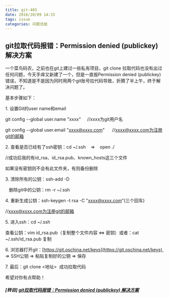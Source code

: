 ```yaml
---
title: git-403
date: 2016/10/09 14:33 
tags: issue
categories: 问题总结
---
```


## git拉取代码报错：Permission denied (publickey) 解决方案

一个菜鸟码农，之前也在git上建过一些私有项目，git clone 拉取代码也没有出过任何问题，今天手痒又新建了一个，但是一直报Permission denied (publickey)错误，不知道是不是因为同时用两个git账号拉代码导致，折腾了半上午，终于解决问题了。
 <!-- more -->
基本步骤如下：

1\. 设置Git的user name和email

git config --global user.name "xxxx"     //xxxx为git用户名

git config --global user.email "xxxx@xxxx.com"      //xxxx@xxxx.com为注册git的邮箱

2\. 查看是否已经有了ssh密钥：cd ~/.ssh    =>    open ./       

//成功后我的有id\_rsa、id\_rsa.pub、known_hosts这三个文件

如果没有密钥则不会有此文件夹，有则备份删除

3\. 清除所有的公钥：ssh-add -D

   删除git中的公钥：rm -r ~/.ssh

4\. 重新生成公钥：ssh-keygen -t rsa -C "xxxx@xxxx.com”(三个回车)       

//xxxx@xxxx.com为注册git的邮箱

5\. 进入ssh：cd ~/.ssh

查看公钥：vim id\_rsa.pub（复制整个文件内容 <=> 密钥）或者：cat ~/.ssh/id\_rsa.pub 复制

6\. 浏览器打开git：[https://git.oschina.net/keys](https://git.oschina.net/keys)  =\> SSH公钥 => 粘贴复制好的公钥 => 保存

7\. 最后：git clone <地址>  成功拉取代码

希望对你有点帮助！  

##### [转自] [git拉取代码报错：Permission denied (publickey) 解决方案](https://my.oschina.net/luweiweiwei/blog/755735)